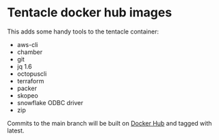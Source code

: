 # Tentacle docker hub images

This adds some handy tools to the tentacle container:

* aws-cli
* chamber
* git
* jq 1.6
* octopuscli
* terraform
* packer
* skopeo
* snowflake ODBC driver
* zip

Commits to the main branch will be built on
[Docker Hub](https://hub.docker.com/r/viostream/tentacle) and tagged with
latest.
